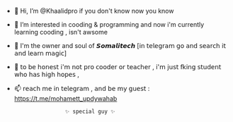 - 👋 Hi, I’m @Khaalidpro if you don't know now you know
- 👀 I’m interested in cooding & programming and now i'm currently learning cooding , isn't awsome
- 🌱 I'm the owner and soul of 𝙎𝙤𝙢𝙖𝙡𝙞𝙩𝙚𝙘𝙝 [𝗂𝗇 𝗍𝖾𝗅𝖾𝗀𝗋𝖺𝗆 𝗀𝗈 𝖺𝗇𝖽 𝗌𝖾𝖺𝗋𝖼𝗁 𝗂𝗍 𝖺𝗇𝖽 𝗅𝖾𝖺𝗋𝗇 𝗆𝖺𝗀𝗂𝖼]
- 💞️ 𝗍𝗈 𝖻𝖾 𝗁𝗈𝗇𝖾𝗌𝗍 𝗂'𝗆 𝗇𝗈𝗍 𝗉𝗋𝗈 𝖼𝗈𝗈𝖽𝖾𝗋 𝗈𝗋 𝗍𝖾𝖺𝖼𝗁𝖾𝗋 , 𝗂'𝗆 𝗃𝗎𝗌𝗍 𝖿𝗄𝗂𝗇𝗀 𝗌𝗍𝗎𝖽𝖾𝗇𝗍 𝗐𝗁𝗈 𝗁𝖺𝗌 𝗁𝗂𝗀𝗁 𝗁𝗈𝗉𝖾𝗌 , 
- 📫 𝗋𝖾𝖺𝖼𝗁 𝗆𝖾 𝗂𝗇 𝗍𝖾𝗅𝖾𝗀𝗋𝖺𝗆 , 𝖺𝗇𝖽 𝖻𝖾 𝗆𝗒 𝗀𝗎𝖾𝗌𝗍 : https://t.me/mohamett_updywahab

                      ✨ special guy ✨ 

